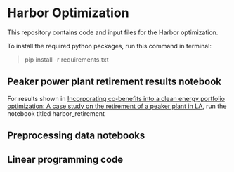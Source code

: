# Harbor Optimization

This repository contains code and input files for the Harbor optimization. 

To install the required python packages, run this command in terminal:

> pip install -r requirements.txt

## Peaker power plant retirement results notebook
For results shown in [Incorporating co-benefits into a clean energy portfolio optimization: A case study on the retirement of a peaker plant in LA](), run the notebook titled harbor_retirement


## Preprocessing data notebooks


## Linear programming code

